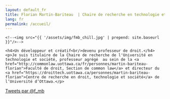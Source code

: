 ```yaml
---
layout: default_fr
title: Florian Martin-Bariteau  | Chaire de recherche en technologie et société
lang: fr
permalink: /accueil/
---
```


<div class="home" id="home">

  <div class="colx2">

  	<!--<img src="{{ '/assets/img/fmb_chill.jpg' | prepend: site.baseurl }}"/>-->

  	<h4>Un développeur et créatif<br/>devenu professeur de droit.</h4>
	<p>Je suis titulaire de la Chaire de recherche de l'Université en technologie et société, professeur agrégé  au sein de la <a href="http://commonlaw.uottawa.ca/fr/personnes/martin-bariteau-florian">Faculté de droit, Section de common law</a> et directeur du <a href="https://droittech.uottawa.ca/personnes/martin-bariteau-florian">Centre de recherche en droit, technologie et société</a> de l’Université d’Ottawa.</p>
  </div>

  <div class="colx2">
	<a class="twitter-timeline" href="https://twitter.com/f_mb" data-widget-id="287357169165279232" height="500px" data-chrome="noheader nofooter noborders transparent" data-link-color="#ffc107">Tweets par @f_mb</a>
	<script>!function(d,s,id){var js,fjs=d.getElementsByTagName(s)[0],p=/^http:/.test(d.location)?'http':'https';if(!d.getElementById(id)){js=d.createElement(s);js.id=id;js.src=p+"://platform.twitter.com/widgets.js";fjs.parentNode.insertBefore(js,fjs);}}(document,"script","twitter-wjs");</script>
  </div>

</div>
